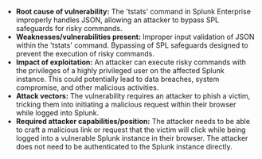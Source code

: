 - **Root cause of vulnerability:** The 'tstats' command in Splunk Enterprise improperly handles JSON, allowing an attacker to bypass SPL safeguards for risky commands.
- **Weaknesses/vulnerabilities present:** Improper input validation of JSON within the 'tstats' command. Bypassing of SPL safeguards designed to prevent the execution of risky commands.
- **Impact of exploitation:** An attacker can execute risky commands with the privileges of a highly privileged user on the affected Splunk instance. This could potentially lead to data breaches, system compromise, and other malicious activities.
- **Attack vectors:** The vulnerability requires an attacker to phish a victim, tricking them into initiating a malicious request within their browser while logged into Splunk.
- **Required attacker capabilities/position:** The attacker needs to be able to craft a malicious link or request that the victim will click while being logged into a vulnerable Splunk instance in their browser. The attacker does not need to be authenticated to the Splunk instance directly.